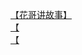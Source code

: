 [【花哥讲故事】](http://tieba.baidu.com/p/3272984606?see_lz=1&pn=)   
[【](http://tieba.baidu.com/p/3273935436?see_lz=1&pn=)   
[【](http://tieba.baidu.com/p/3273717479?see_lz=1&pn=)   
